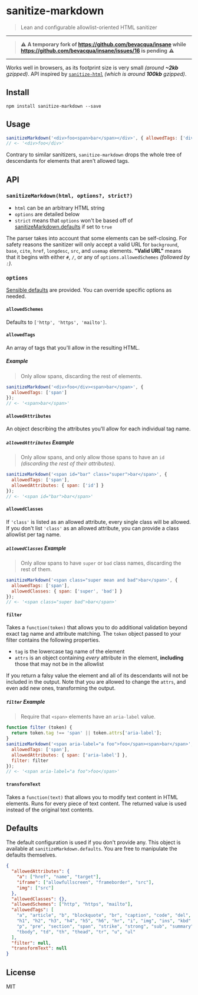 # sanitize-markdown

> Lean and configurable allowlist-oriented HTML sanitizer

---

> ⚠️ **A temporary fork of https://github.com/bevacqua/insane while https://github.com/bevacqua/insane/issues/16 is pending** ⚠️

---

Works well in browsers, as its footprint size is very small _(around **~2kb** gzipped)_. API inspired by [`sanitize-html`][1] _(which is around **100kb** gzipped)_.

## Install

```shell
npm install sanitize-markdown --save
```

## Usage

```js
sanitizeMarkdown('<div>foo<span>bar</span></div>', { allowedTags: ['div'] })
// <- '<div>foo</div>'
```

Contrary to similar sanitizers, `sanitize-markdown` drops the whole tree of descendants for elements that aren't allowed tags.

## API

### `sanitizeMarkdown(html, options?, strict?)`

- `html` can be an arbitrary HTML string
- `options` are detailed below
- `strict` means that `options` won't be based off of [sanitizeMarkdown.defaults](#defaults) if set to `true`

The parser takes into account that some elements can be self-closing. For safety reasons the sanitizer will only accept a valid URL for `background`, `base`, `cite`, `href`, `longdesc`, `src`, and `usemap` elements. **"Valid URL"** means that it begins with either `#`, `/`, or any of `options.allowedSchemes` _(followed by `:`)_.

### `options`

[Sensible defaults](#defaults) are provided. You can override specific options as needed.

#### `allowedSchemes`

Defaults to `['http', 'https', 'mailto']`.

#### `allowedTags`

An array of tags that you'll allow in the resulting HTML.

##### Example

> Only allow spans, discarding the rest of elements.

```js
sanitizeMarkdown('<div>foo</div><span>bar</span>', {
  allowedTags: ['span']
});
// <- '<span>bar</span>'
```

#### `allowedAttributes`

An object describing the attributes you'll allow for each individual tag name.

##### `allowedAttributes` Example

> Only allow spans, and only allow those spans to have an `id` _(discarding the rest of their attributes)_.

```js
sanitizeMarkdown('<span id="bar" class="super">bar</span>', {
  allowedTags: ['span'],
  allowedAttributes: { span: ['id'] }
});
// <- '<span id="bar">bar</span>'
```

#### `allowedClasses`

If `'class'` is listed as an allowed attribute, every single class will be allowed. If you don't list `'class'` as an allowed attribute, you can provide a class allowlist per tag name.

##### `allowedClasses` Example

> Only allow spans to have `super` or `bad` class names, discarding the rest of them.

```js
sanitizeMarkdown('<span class="super mean and bad">bar</span>', {
  allowedTags: ['span'],
  allowedClasses: { span: ['super', 'bad'] }
});
// <- '<span class="super bad">bar</span>'
```

#### `filter`

Takes a `function(token)` that allows you to do additional validation beyond exact tag name and attribute matching. The `token` object passed to your filter contains the following properties.

- `tag` is the lowercase tag name of the element
- `attrs` is an object containing _every_ attribute in the element, **including** those that may not be in the allowlist

If you return a falsy value the element and all of its descendants will not be included in the output. Note that you are allowed to change the `attrs`, and even add new ones, transforming the output.

##### `filter` Example

> Require that `<span>` elements have an `aria-label` value.

```js
function filter (token) {
  return token.tag !== 'span' || token.attrs['aria-label'];
}
sanitizeMarkdown('<span aria-label="a foo">foo</span><span>bar</span>', {
  allowedTags: ['span'],
  allowedAttributes: { span: ['aria-label'] },
  filter: filter
});
// <- '<span aria-label="a foo">foo</span>'
```

#### `transformText`

Takes a `function(text)` that allows you to modify text content in HTML elements. Runs for every piece of text content. The returned value is used instead of the original text contents.

## Defaults

The default configuration is used if you don't provide any. This object is available at `sanitizeMarkdown.defaults`. You are free to manipulate the defaults themselves.

```json
{
  "allowedAttributes": {
    "a": ["href", "name", "target"],
    "iframe": ["allowfullscreen", "frameborder", "src"],
    "img": ["src"]
  },
  "allowedClasses": {},
  "allowedSchemes": ["http", "https", "mailto"],
  "allowedTags": [
    "a", "article", "b", "blockquote", "br", "caption", "code", "del", "details", "div", "em",
    "h1", "h2", "h3", "h4", "h5", "h6", "hr", "i", "img", "ins", "kbd", "li", "main", "ol",
    "p", "pre", "section", "span", "strike", "strong", "sub", "summary", "sup", "table",
    "tbody", "td", "th", "thead", "tr", "u", "ul"
  ],
  "filter": null,
  "transformText": null
}
```

## License

MIT

[1]: https://github.com/punkave/sanitize-html
